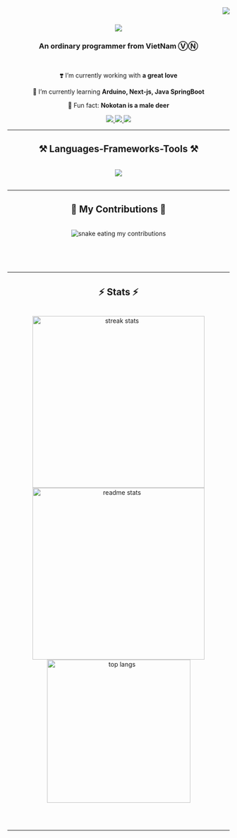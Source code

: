 <img align="right" src="https://visitor-badge.laobi.icu/badge?page_id=YunomiXavia.YunomiXavia" />

<h1 align="center">
    <img src="https://readme-typing-svg.herokuapp.com/?font=Righteous&size=35&center=true&vCenter=true&width=500&height=70&duration=4000&lines=Hi+There!+❤️‍🔥;+I'm+Yunomi+Xavia!;" />
</h1>

<h3 align="center">An ordinary programmer from VietNam ⓋⓃ</h3>

<br/>

<div align="center">
 
 ❣️ I’m currently working with **a great love**
 
 🌱 I’m currently learning **Arduino, Next-js, Java SpringBoot**

🦌 Fun fact: **Nokotan is a male deer**

 </div>
 
<div align="center"> 
  <a href="mailto:yunomix2834@gmail.com">
    <img src="https://img.shields.io/badge/Gmail-333333?style=for-the-badge&logo=gmail&logoColor=red" />
  </a>
  <a href="https://www.linkedin.com/in/yunomix2834/" target="_blank">
    <img src="https://img.shields.io/badge/LinkedIn-0077B5?style=for-the-badge&logo=linkedin&logoColor=white" target="_blank" />
  </a>
  <a href="#" target="_blank">
     <img src="https://img.shields.io/badge/Portfolio-EF5A6F?style=for-the-badge&logo=todoist&logoColor=white" target="_blank" />
  </a>
</div>

 <hr/>
 
<h2 align="center">⚒️ Languages-Frameworks-Tools ⚒️</h2>
<br/>
<div align="center">
    <img src="https://skillicons.dev/icons?i=vscode,html,java" />
</div>

<br/>
<hr/>

<div align="center">
  <h2>🐍 My Contributions 🐍</h2>
  <br>
  <img alt="snake eating my contributions" src="https://raw.githubusercontent.com/YunomiXavia/YunomiXavia/output/github-contribution-grid-snake.svg" />
  
  <br/><br/><br/>
</div>

<hr/>

<h2 align="center">⚡ Stats ⚡</h2>
<br>
<div align=center>
  <img width=390 src="https://github-readme-streak-stats-YunomiXavia.vercel.app/?user=YunomiXavia&count_private=true&theme=react&border_radius=10" alt="streak stats"/>
  <img width=390 src="https://github-readme-stats-YunomiXavia.vercel.app/api?username=YunomiXavia&count_private=true&show_icons=true&theme=react&rank_icon=github&border_radius=10" alt="readme stats" />
  <br/>
  <img width=325 align="center" src="https://github-readme-stats-YunomiXavia.vercel.app/api/top-langs/?username=YunomiXavia&hide=HTML&langs_count=10&layout=compact&theme=react&border_radius=10&size_weight=0.5&count_weight=0.5&exclude_repo=github-readme-stats" alt="top langs" />
</div>

<br/><br/>

<hr/>
